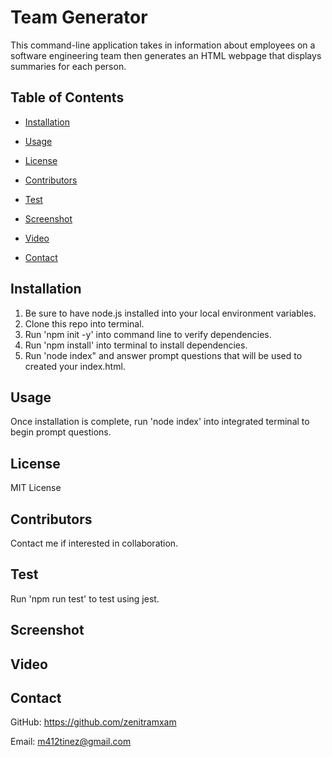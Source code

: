# Team Generator

    
This command-line application takes in information about employees on a software engineering team then generates an HTML webpage that displays summaries for each person. 
    
## Table of Contents
    
* [Installation](#installation)
    
* [Usage](#usage)

* [License](#license)

* [Contributors](#contribute)
    
* [Test](#test)

* [Screenshot](#screenshot)

* [Video](#video)

* [Contact](#contact)
    

    
## Installation
    
1. Be sure to have node.js installed into your local environment variables.
2. Clone this repo into terminal.
3. Run 'npm init -y' into command line to verify dependencies.
4. Run 'npm install' into terminal to install dependencies.
5. Run 'node index" and answer prompt questions that will be used to created your index.html.
    
## Usage
    
Once installation is complete, run 'node index' into integrated terminal to begin prompt questions. 

## License
    
MIT License
    
## Contributors
    
Contact me if interested in collaboration.
    
## Test
    
Run 'npm run test' to test using jest.

## Screenshot



## Video


    
## Contact
    
GitHub: https://github.com/zenitramxam
    
Email: m412tinez@gmail.com
